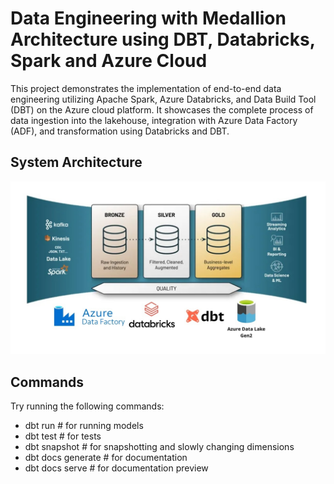 # Data Engineering with Medallion Architecture using DBT, Databricks, Spark and Azure Cloud 

This project demonstrates the implementation of end-to-end data engineering utilizing Apache Spark, Azure Databricks, and Data Build Tool (DBT) on the Azure cloud platform. It showcases the complete process of data ingestion into the lakehouse, integration with Azure Data Factory (ADF), and transformation using Databricks and DBT.


## System Architecture
![System Architecture.jpeg](System%20Architecture.jpeg)

## Commands
Try running the following commands:
- dbt run # for running models
- dbt test # for tests
- dbt snapshot # for snapshotting and slowly changing dimensions
- dbt docs generate # for documentation
- dbt docs serve # for documentation preview

